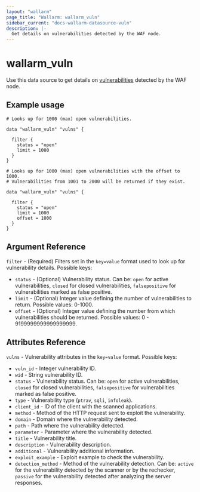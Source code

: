 ```yaml
---
layout: "wallarm"
page_title: "Wallarm: wallarm_vuln"
sidebar_current: "docs-wallarm-datasource-vuln"
description: |-
  Get details on vulnerabilities detected by the WAF node.
---
```


# wallarm_vuln

Use this data source to get details on [vulnerabilities][1] detected by the WAF node.

## Example usage

```hcl
# Looks up for 1000 (max) open vulnerabilities.

data "wallarm_vuln" "vulns" {

  filter {
    status = "open"
    limit = 1000
  }
}
```

```hcl
# Looks up for 1000 (max) open vulnerabilities with the offset to 1000.
# Vulnerabilities from 1001 to 2000 will be returned if they exist.

data "wallarm_vuln" "vulns" {

  filter {
    status = "open"
    limit = 1000
    offset = 1000
  }
}
```

## Argument Reference

`filter` - (Required) Filters set in the `key=value` format used to look up for vulnerability details. Possible keys:

- `status` - (Optional) Vulnerability status. Can be: `open` for active vulnerabilities, `closed` for closed vulnerabilities, `falsepositive` for vulnerabilities marked as false positive.
- `limit` - (Optional) Integer value defining the number of vulnerabilities to return. Possible values: 0-1000.
- `offset` - (Optional) Integer value defining the number from which vulnerabilities should be returned. Possible values: 0 - 9199999999999999999.

## Attributes Reference

`vulns` - Vulnerability attributes in the `key=value` format. Possible keys:

- `vuln_id` - Integer vulnerability ID.
- `wid` - String vulnerability ID.
- `status` - Vulnerability status. Can be: `open` for active vulnerabilities, `closed` for closed vulnerabilities, `falsepositive` for vulnerabilities marked as false positive.
- `type` - Vulnerability type (`ptrav`, `sqli`, `infoleak`).
- `client_id` - ID of the client with the scanned applications.
- `method` - Method of the HTTP request sent to exploit the vulnerability. 
- `domain` - Domain where the vulnerability detected.
- `path` - Path where the vulnerability detected.
- `parameter` - Parameter where the vulnerability detected.
- `title` - Vulnerability title.
- `description` - Vulnerability description.
- `additional` - Vulnerability additional information.
- `exploit_example` - Exploit example to check the vulnerability.
- `detection_method` - Method of the vulnerability detection. Can be: `active` for the vulnerability detected by the scanner or by the rechecker, `passive` for the vulnerability detected after analyzing the server responses.

[1]: https://docs.wallarm.com/user-guides/vulnerabilities/check-vuln/
